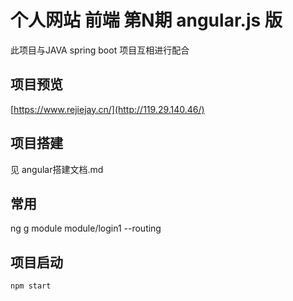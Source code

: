 # 个人网站 前端 第N期 angular.js 版 

此项目与JAVA spring boot 项目互相进行配合

## 项目预览

[https://www.rejiejay.cn/](http://119.29.140.46/)

## 项目搭建
见 angular搭建文档.md

## 常用
ng g module module/login1 --routing

## 项目启动

```cmd
npm start
```
